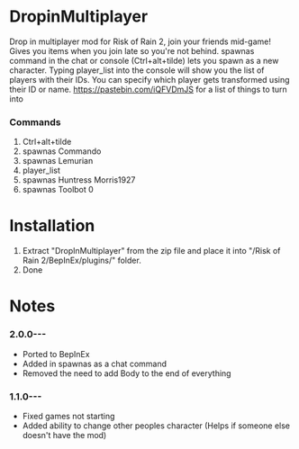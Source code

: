 # DropinMultiplayer
Drop in multiplayer mod for Risk of Rain 2, join your friends mid-game!
Gives you items when you join late so you're not behind.
spawnas command in the chat or console (Ctrl+alt+tilde) lets you spawn as a new character.
Typing player_list into the console will show you the list of players with their IDs.
You can specify which player gets transformed using their ID or name.
https://pastebin.com/iQFVDmJS for a list of things to turn into

### Commands
  1. Ctrl+alt+tilde
  2. spawnas Commando
  3. spawnas Lemurian
  4. player_list 
  5. spawnas Huntress Morris1927
  6. spawnas Toolbot 0

# Installation
 1. Extract "DropInMultiplayer" from the zip file and place it into  "/Risk of Rain 2/BepInEx/plugins/" folder.
 2. Done

# Notes
### 2.0.0---
* Ported to BepInEx
* Added in spawnas as a chat command
* Removed the need to add Body to the end of everything
### 1.1.0---
* Fixed games not starting
* Added ability to change other peoples character (Helps if someone else doesn't have the mod)
